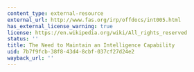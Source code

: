 ```yaml
---
content_type: external-resource
external_url: http://www.fas.org/irp/offdocs/int005.html
has_external_license_warning: true
license: https://en.wikipedia.org/wiki/All_rights_reserved
status: ''
title: The Need to Maintain an Intelligence Capability
uid: 7b7f9fcb-38f8-43d4-8cbf-037cf27d24e2
wayback_url: ''
---
```

